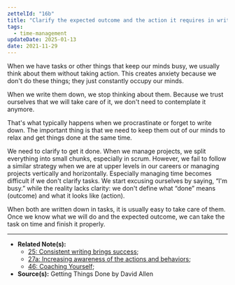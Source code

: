 ```yaml
---
zettelId: "16b"
title: "Clarify the expected outcome and the action it requires in written form to get it out of your mind"
tags:
  - time-management
updateDate: 2025-01-13
date: 2021-11-29
---
```


When we have tasks or other things that keep our minds busy, we usually think about them without taking action. This creates anxiety because we don't do these things; they just constantly occupy our minds.

When we write them down, we stop thinking about them. Because we trust ourselves that we will take care of it, we don't need to contemplate it anymore.

That's what typically happens when we procrastinate or forget to write down. The important thing is that we need to keep them out of our minds to relax and get things done at the same time.

We need to clarify to get it done. When we manage projects, we split everything into small chunks, especially in scrum. However, we fail to follow a similar strategy when we are at upper levels in our careers or managing projects vertically and horizontally. Especially managing time becomes difficult if we don't clarify tasks. We start excusing ourselves by saying, “I'm busy.” while the reality lacks clarity: we don't define what “done” means (outcome) and what it looks like (action).

When both are written down in tasks, it is usually easy to take care of them. Once we know what we will do and the expected outcome, we can take the task on time and finish it properly.

---

- **Related Note(s):**
  - [25: Consistent writing brings success](/notes/25/);
  - [27a: Increasing awareness of the actions and behaviors](/notes/27a/);
  - [46: Coaching Yourself](/notes/46/);
- **Source(s):** Getting Things Done by David Allen

